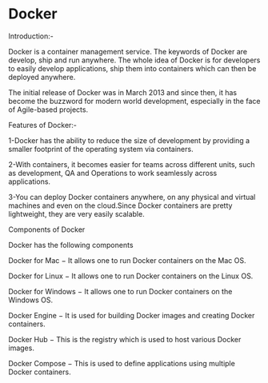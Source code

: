 #                                             Docker

Introduction:-

Docker is a container management service. The keywords of Docker are develop, ship and run anywhere. The whole idea of Docker is for developers to easily develop applications, ship them into containers which can then be deployed anywhere.

The initial release of Docker was in March 2013 and since then, it has become the buzzword for modern world development, especially in the face of Agile-based projects.

Features of Docker:-

1-Docker has the ability to reduce the size of development by providing a smaller footprint of the operating system via containers.

2-With containers, it becomes easier for teams across different units, such as development, QA and Operations to work seamlessly across applications.

3-You can deploy Docker containers anywhere, on any physical and virtual machines and even on the cloud.Since Docker containers are pretty lightweight, they are very easily scalable.


Components of Docker

Docker has the following components

 Docker for Mac − It allows one to run Docker containers on the Mac OS.

 Docker for Linux − It allows one to run Docker containers on the Linux OS.

 Docker for Windows − It allows one to run Docker containers on the Windows OS.

 Docker Engine − It is used for building Docker images and creating Docker containers.

 Docker Hub − This is the registry which is used to host various Docker images.

 Docker Compose − This is used to define applications using multiple Docker containers.
